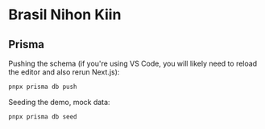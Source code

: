 # Brasil Nihon Kiin

## Prisma

Pushing the schema (if you're using VS Code, you will likely need to reload the editor and also rerun Next.js):

```sh
pnpx prisma db push
```

Seeding the demo, mock data:

```sh
pnpx prisma db seed
```
